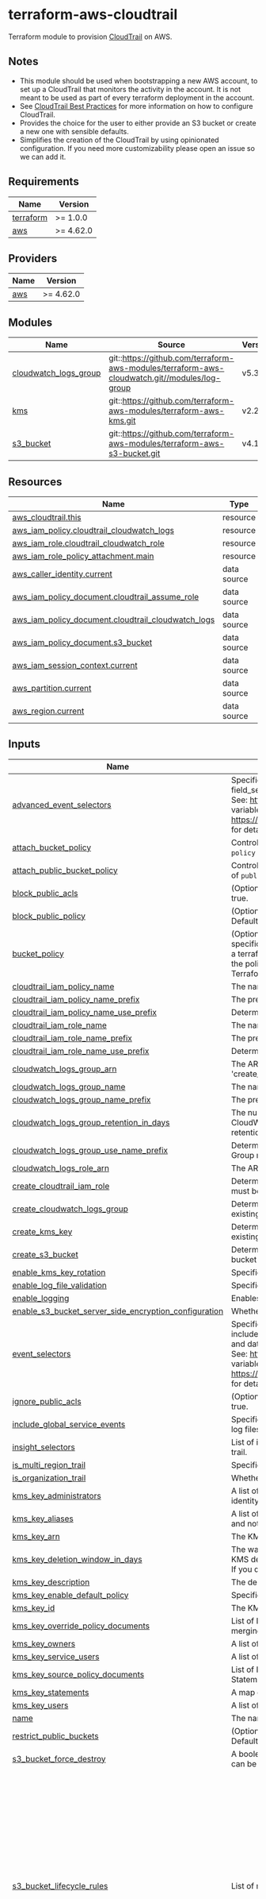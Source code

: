 # terraform-aws-cloudtrail

Terraform module to provision [CloudTrail](https://aws.amazon.com/cloudtrail/) on AWS.

## Notes

* This module should be used when bootstrapping a new AWS account, to set up a CloudTrail that monitors the activity in the account. It is not meant to be used as part of every terraform deployment in the account.
* See [CloudTrail Best Practices](https://aws.amazon.com/blogs/mt/aws-cloudtrail-best-practices/) for more information on how to configure CloudTrail.
* Provides the choice for the user to either provide an S3 bucket or create a new one with sensible defaults.
* Simplifies the creation of the CloudTrail by using opinionated configuration. If you need more customizability please open an issue so we can add it.

<!-- BEGINNING OF PRE-COMMIT-OPENTOFU DOCS HOOK -->
## Requirements

| Name | Version |
|------|---------|
| <a name="requirement_terraform"></a> [terraform](#requirement\_terraform) | >= 1.0.0 |
| <a name="requirement_aws"></a> [aws](#requirement\_aws) | >= 4.62.0 |

## Providers

| Name | Version |
|------|---------|
| <a name="provider_aws"></a> [aws](#provider\_aws) | >= 4.62.0 |

## Modules

| Name | Source | Version |
|------|--------|---------|
| <a name="module_cloudwatch_logs_group"></a> [cloudwatch\_logs\_group](#module\_cloudwatch\_logs\_group) | git::https://github.com/terraform-aws-modules/terraform-aws-cloudwatch.git//modules/log-group | v5.3.1 |
| <a name="module_kms"></a> [kms](#module\_kms) | git::https://github.com/terraform-aws-modules/terraform-aws-kms.git | v2.2.1 |
| <a name="module_s3_bucket"></a> [s3\_bucket](#module\_s3\_bucket) | git::https://github.com/terraform-aws-modules/terraform-aws-s3-bucket.git | v4.1.2 |

## Resources

| Name | Type |
|------|------|
| [aws_cloudtrail.this](https://registry.terraform.io/providers/hashicorp/aws/latest/docs/resources/cloudtrail) | resource |
| [aws_iam_policy.cloudtrail_cloudwatch_logs](https://registry.terraform.io/providers/hashicorp/aws/latest/docs/resources/iam_policy) | resource |
| [aws_iam_role.cloudtrail_cloudwatch_role](https://registry.terraform.io/providers/hashicorp/aws/latest/docs/resources/iam_role) | resource |
| [aws_iam_role_policy_attachment.main](https://registry.terraform.io/providers/hashicorp/aws/latest/docs/resources/iam_role_policy_attachment) | resource |
| [aws_caller_identity.current](https://registry.terraform.io/providers/hashicorp/aws/latest/docs/data-sources/caller_identity) | data source |
| [aws_iam_policy_document.cloudtrail_assume_role](https://registry.terraform.io/providers/hashicorp/aws/latest/docs/data-sources/iam_policy_document) | data source |
| [aws_iam_policy_document.cloudtrail_cloudwatch_logs](https://registry.terraform.io/providers/hashicorp/aws/latest/docs/data-sources/iam_policy_document) | data source |
| [aws_iam_policy_document.s3_bucket](https://registry.terraform.io/providers/hashicorp/aws/latest/docs/data-sources/iam_policy_document) | data source |
| [aws_iam_session_context.current](https://registry.terraform.io/providers/hashicorp/aws/latest/docs/data-sources/iam_session_context) | data source |
| [aws_partition.current](https://registry.terraform.io/providers/hashicorp/aws/latest/docs/data-sources/partition) | data source |
| [aws_region.current](https://registry.terraform.io/providers/hashicorp/aws/latest/docs/data-sources/region) | data source |

## Inputs

| Name | Description | Type | Default | Required |
|------|-------------|------|---------|:--------:|
| <a name="input_advanced_event_selectors"></a> [advanced\_event\_selectors](#input\_advanced\_event\_selectors) | Specifies an advanced event selector for fine-grained event logging. Includes name and field\_selectors.<br>See: https://www.terraform.io/docs/providers/aws/r/cloudtrail.html for details on this variable and https://docs.aws.amazon.com/awscloudtrail/latest/APIReference/API_EventSelector.html for details on the underlying API. | `any` | `[]` | no |
| <a name="input_attach_bucket_policy"></a> [attach\_bucket\_policy](#input\_attach\_bucket\_policy) | Controls if S3 bucket should have bucket policy attached (set to `true` to use value of `policy` as bucket policy) | `bool` | `true` | no |
| <a name="input_attach_public_bucket_policy"></a> [attach\_public\_bucket\_policy](#input\_attach\_public\_bucket\_policy) | Controls if S3 bucket should have public bucket policy attached (set to `true` to use value of `public_policy` as bucket policy) | `bool` | `true` | no |
| <a name="input_block_public_acls"></a> [block\_public\_acls](#input\_block\_public\_acls) | (Optional) Whether Amazon S3 should block public ACLs for this bucket. Defaults to true. | `bool` | `true` | no |
| <a name="input_block_public_policy"></a> [block\_public\_policy](#input\_block\_public\_policy) | (Optional) Whether Amazon S3 should block public bucket policies for this bucket. Defaults to true. | `bool` | `true` | no |
| <a name="input_bucket_policy"></a> [bucket\_policy](#input\_bucket\_policy) | (Optional) A valid bucket policy JSON document. Note that if the policy document is not specific enough (but still valid), Terraform may view the policy as constantly changing in a terraform plan. In this case, please make sure you use the verbose/specific version of the policy. For more information about building AWS IAM policy documents with Terraform, see the AWS IAM Policy Document Guide. | `string` | `null` | no |
| <a name="input_cloudtrail_iam_policy_name"></a> [cloudtrail\_iam\_policy\_name](#input\_cloudtrail\_iam\_policy\_name) | The name of the IAM policy to be created for the CloudTrail to send logs to CloudWatch. | `string` | `""` | no |
| <a name="input_cloudtrail_iam_policy_name_prefix"></a> [cloudtrail\_iam\_policy\_name\_prefix](#input\_cloudtrail\_iam\_policy\_name\_prefix) | The prefix to use for the IAM policy name. | `string` | `""` | no |
| <a name="input_cloudtrail_iam_policy_name_use_prefix"></a> [cloudtrail\_iam\_policy\_name\_use\_prefix](#input\_cloudtrail\_iam\_policy\_name\_use\_prefix) | Determines whether to use the CloudTrail name as a prefix for the IAM policy name. | `bool` | `true` | no |
| <a name="input_cloudtrail_iam_role_name"></a> [cloudtrail\_iam\_role\_name](#input\_cloudtrail\_iam\_role\_name) | The name of the IAM role to be created for the CloudTrail to send logs to CloudWatch. | `string` | `""` | no |
| <a name="input_cloudtrail_iam_role_name_prefix"></a> [cloudtrail\_iam\_role\_name\_prefix](#input\_cloudtrail\_iam\_role\_name\_prefix) | The prefix to use for the IAM role name. | `string` | `""` | no |
| <a name="input_cloudtrail_iam_role_name_use_prefix"></a> [cloudtrail\_iam\_role\_name\_use\_prefix](#input\_cloudtrail\_iam\_role\_name\_use\_prefix) | Determines whether to use the CloudTrail name as a prefix for the IAM role name. | `bool` | `true` | no |
| <a name="input_cloudwatch_logs_group_arn"></a> [cloudwatch\_logs\_group\_arn](#input\_cloudwatch\_logs\_group\_arn) | The ARN of the existing CloudWatch Log Group to be used if 'create\_cloudwatch\_log\_group' is set to false. | `string` | `""` | no |
| <a name="input_cloudwatch_logs_group_name"></a> [cloudwatch\_logs\_group\_name](#input\_cloudwatch\_logs\_group\_name) | The name of the CloudWatch Log Group to which CloudTrail events will be delivered. | `string` | `""` | no |
| <a name="input_cloudwatch_logs_group_name_prefix"></a> [cloudwatch\_logs\_group\_name\_prefix](#input\_cloudwatch\_logs\_group\_name\_prefix) | The prefix to use for the CloudWatch Log Group name. | `string` | `""` | no |
| <a name="input_cloudwatch_logs_group_retention_in_days"></a> [cloudwatch\_logs\_group\_retention\_in\_days](#input\_cloudwatch\_logs\_group\_retention\_in\_days) | The number of days log events are kept in CloudWatch Logs. When an object expires, CloudWatch Logs automatically deletes it. If you don't specify a value, the default retention period is never expire. | `number` | `90` | no |
| <a name="input_cloudwatch_logs_group_use_name_prefix"></a> [cloudwatch\_logs\_group\_use\_name\_prefix](#input\_cloudwatch\_logs\_group\_use\_name\_prefix) | Determines whether to use the CloudTrail name as a prefix for the CloudWatch Log Group name. | `bool` | `true` | no |
| <a name="input_cloudwatch_logs_role_arn"></a> [cloudwatch\_logs\_role\_arn](#input\_cloudwatch\_logs\_role\_arn) | The ARN of the role that the CloudTrail will assume to write to CloudWatch logs. | `string` | `""` | no |
| <a name="input_create_cloudtrail_iam_role"></a> [create\_cloudtrail\_iam\_role](#input\_create\_cloudtrail\_iam\_role) | Determines whether to create an IAM role for the CloudTrail. If not, an existing role name must be provided. | `bool` | `true` | no |
| <a name="input_create_cloudwatch_logs_group"></a> [create\_cloudwatch\_logs\_group](#input\_create\_cloudwatch\_logs\_group) | Determines whether to create a CloudWatch Log Group for CloudTrail logs. If not, an existing log group ARN must be provided. | `bool` | `true` | no |
| <a name="input_create_kms_key"></a> [create\_kms\_key](#input\_create\_kms\_key) | Determines whether to create a KMS key for encrypting CloudTrail logs. If not, an existing key ARN must be provided. | `bool` | `true` | no |
| <a name="input_create_s3_bucket"></a> [create\_s3\_bucket](#input\_create\_s3\_bucket) | Determines whether to create an S3 bucket for storing CloudTrail logs. If not, an existing bucket name must be provided. | `bool` | `true` | no |
| <a name="input_enable_kms_key_rotation"></a> [enable\_kms\_key\_rotation](#input\_enable\_kms\_key\_rotation) | Specifies whether key rotation is enabled. Defaults to `true` | `bool` | `true` | no |
| <a name="input_enable_log_file_validation"></a> [enable\_log\_file\_validation](#input\_enable\_log\_file\_validation) | Specifies whether log file integrity validation is enabled. | `bool` | `true` | no |
| <a name="input_enable_logging"></a> [enable\_logging](#input\_enable\_logging) | Enables logging for the trail. Defaults to true. | `bool` | `true` | no |
| <a name="input_enable_s3_bucket_server_side_encryption_configuration"></a> [enable\_s3\_bucket\_server\_side\_encryption\_configuration](#input\_enable\_s3\_bucket\_server\_side\_encryption\_configuration) | Whether to enable server-side encryption configuration. | `bool` | `true` | no |
| <a name="input_event_selectors"></a> [event\_selectors](#input\_event\_selectors) | Specifies an event selector for enabling data event logging. Fields include include\_management\_events, read\_write\_type, exclude\_management\_event\_sources, and data\_resources.<br>See: https://www.terraform.io/docs/providers/aws/r/cloudtrail.html for details on this variable and https://docs.aws.amazon.com/awscloudtrail/latest/APIReference/API_EventSelector.html for details on the underlying API. | `any` | `[]` | no |
| <a name="input_ignore_public_acls"></a> [ignore\_public\_acls](#input\_ignore\_public\_acls) | (Optional) Whether Amazon S3 should ignore public ACLs for this bucket. Defaults to true. | `bool` | `true` | no |
| <a name="input_include_global_service_events"></a> [include\_global\_service\_events](#input\_include\_global\_service\_events) | Specifies whether the trail is publishing events from global services such as IAM to the log files. | `bool` | `true` | no |
| <a name="input_insight_selectors"></a> [insight\_selectors](#input\_insight\_selectors) | List of insight types, such as ApiCallRateInsight and ApiErrorRateInsight, to log on the trail. | `list(string)` | `[]` | no |
| <a name="input_is_multi_region_trail"></a> [is\_multi\_region\_trail](#input\_is\_multi\_region\_trail) | Specifies whether the trail applies only to the current region or to all regions. | `bool` | `true` | no |
| <a name="input_is_organization_trail"></a> [is\_organization\_trail](#input\_is\_organization\_trail) | Whether the trail is an AWS Organizations trail. Defaults to false. | `bool` | `false` | no |
| <a name="input_kms_key_administrators"></a> [kms\_key\_administrators](#input\_kms\_key\_administrators) | A list of IAM ARNs for [key administrators](https://docs.aws.amazon.com/kms/latest/developerguide/key-policy-default.html#key-policy-default-allow-administrators). If no value is provided, the current caller identity is used to ensure at least one key admin is available | `list(string)` | `[]` | no |
| <a name="input_kms_key_aliases"></a> [kms\_key\_aliases](#input\_kms\_key\_aliases) | A list of aliases to create. Note - due to the use of `toset()`, values must be static strings and not computed values | `list(string)` | `[]` | no |
| <a name="input_kms_key_arn"></a> [kms\_key\_arn](#input\_kms\_key\_arn) | The KMS key ARN to use for encrypting CloudTrail logs. | `string` | `""` | no |
| <a name="input_kms_key_deletion_window_in_days"></a> [kms\_key\_deletion\_window\_in\_days](#input\_kms\_key\_deletion\_window\_in\_days) | The waiting period, specified in number of days. After the waiting period ends, AWS KMS deletes the KMS key. If you specify a value, it must be between `7` and `30`, inclusive. If you do not specify a value, it defaults to `30` | `number` | `null` | no |
| <a name="input_kms_key_description"></a> [kms\_key\_description](#input\_kms\_key\_description) | The description of the key as viewed in AWS console | `string` | `null` | no |
| <a name="input_kms_key_enable_default_policy"></a> [kms\_key\_enable\_default\_policy](#input\_kms\_key\_enable\_default\_policy) | Specifies whether to enable the default key policy. Defaults to `false` | `bool` | `false` | no |
| <a name="input_kms_key_id"></a> [kms\_key\_id](#input\_kms\_key\_id) | The KMS key ID to use for encrypting CloudTrail logs. | `string` | `""` | no |
| <a name="input_kms_key_override_policy_documents"></a> [kms\_key\_override\_policy\_documents](#input\_kms\_key\_override\_policy\_documents) | List of IAM policy documents that are merged together into the exported document. In merging, statements with non-blank `sid`s will override statements with the same `sid` | `list(string)` | `[]` | no |
| <a name="input_kms_key_owners"></a> [kms\_key\_owners](#input\_kms\_key\_owners) | A list of IAM ARNs for those who will have full key permissions (`kms:*`) | `list(string)` | `[]` | no |
| <a name="input_kms_key_service_users"></a> [kms\_key\_service\_users](#input\_kms\_key\_service\_users) | A list of IAM ARNs for [key service users](https://docs.aws.amazon.com/kms/latest/developerguide/key-policy-default.html#key-policy-service-integration) | `list(string)` | `[]` | no |
| <a name="input_kms_key_source_policy_documents"></a> [kms\_key\_source\_policy\_documents](#input\_kms\_key\_source\_policy\_documents) | List of IAM policy documents that are merged together into the exported document. Statements must have unique `sid`s | `list(string)` | `[]` | no |
| <a name="input_kms_key_statements"></a> [kms\_key\_statements](#input\_kms\_key\_statements) | A map of IAM policy [statements](https://registry.terraform.io/providers/hashicorp/aws/latest/docs/data-sources/iam_policy_document#statement) for custom permission usage | `any` | `[]` | no |
| <a name="input_kms_key_users"></a> [kms\_key\_users](#input\_kms\_key\_users) | A list of IAM ARNs for [key users](https://docs.aws.amazon.com/kms/latest/developerguide/key-policy-default.html#key-policy-default-allow-users) | `list(string)` | `[]` | no |
| <a name="input_name"></a> [name](#input\_name) | The name of the CloudTrail. | `string` | n/a | yes |
| <a name="input_restrict_public_buckets"></a> [restrict\_public\_buckets](#input\_restrict\_public\_buckets) | (Optional) Whether Amazon S3 should restrict public bucket policies for this bucket. Defaults to true. | `bool` | `true` | no |
| <a name="input_s3_bucket_force_destroy"></a> [s3\_bucket\_force\_destroy](#input\_s3\_bucket\_force\_destroy) | A boolean that indicates all objects should be deleted from the bucket so that the bucket can be destroyed without error. These objects are not recoverable. | `bool` | `false` | no |
| <a name="input_s3_bucket_lifecycle_rules"></a> [s3\_bucket\_lifecycle\_rules](#input\_s3\_bucket\_lifecycle\_rules) | List of maps containing configuration of object lifecycle management. | `any` | <pre>[<br>  {<br>    "abort_incomplete_multipart_upload_days": 7,<br>    "expiration": {<br>      "days": 365<br>    },<br>    "id": "whatever",<br>    "status": "Enabled",<br>    "transition": [<br>      {<br>        "days": 30,<br>        "storage_class": "STANDARD_IA"<br>      },<br>      {<br>        "days": 60,<br>        "storage_class": "GLACIER"<br>      },<br>      {<br>        "days": 180,<br>        "storage_class": "DEEP_ARCHIVE"<br>      }<br>    ]<br>  }<br>]</pre> | no |
| <a name="input_s3_bucket_name"></a> [s3\_bucket\_name](#input\_s3\_bucket\_name) | The name of the existing S3 bucket to be used if 'create\_s3\_bucket' is set to false. | `string` | `""` | no |
| <a name="input_s3_bucket_name_prefix"></a> [s3\_bucket\_name\_prefix](#input\_s3\_bucket\_name\_prefix) | The prefix to use for the S3 bucket name. | `string` | `""` | no |
| <a name="input_s3_bucket_name_use_prefix"></a> [s3\_bucket\_name\_use\_prefix](#input\_s3\_bucket\_name\_use\_prefix) | Determines whether to use the CloudTrail name as a prefix for the S3 bucket name. | `bool` | `true` | no |
| <a name="input_s3_bucket_server_side_encryption_configuration"></a> [s3\_bucket\_server\_side\_encryption\_configuration](#input\_s3\_bucket\_server\_side\_encryption\_configuration) | Map containing server-side encryption configuration. | `any` | `{}` | no |
| <a name="input_s3_bucket_versioning"></a> [s3\_bucket\_versioning](#input\_s3\_bucket\_versioning) | Map containing versioning configuration. | `map(string)` | <pre>{<br>  "enabled": false,<br>  "mfa_delete": false<br>}</pre> | no |
| <a name="input_s3_key_prefix"></a> [s3\_key\_prefix](#input\_s3\_key\_prefix) | S3 key prefix that follows the name of the bucket designated for log file delivery. | `string` | `"cloudtrail"` | no |
| <a name="input_sns_topic_name"></a> [sns\_topic\_name](#input\_sns\_topic\_name) | Name of the Amazon SNS topic defined for notification of log file delivery. | `string` | `null` | no |
| <a name="input_tags"></a> [tags](#input\_tags) | A map of tags to add to all taggable resources | `map(string)` | `{}` | no |

## Outputs

| Name | Description |
|------|-------------|
| <a name="output_cloudtrail_arn"></a> [cloudtrail\_arn](#output\_cloudtrail\_arn) | ARN of the cloudtrail |
| <a name="output_cloudtrail_home_region"></a> [cloudtrail\_home\_region](#output\_cloudtrail\_home\_region) | The region in which the cloudtrail was created |
| <a name="output_cloudtrail_id"></a> [cloudtrail\_id](#output\_cloudtrail\_id) | The name of the cloudtrail |
| <a name="output_cloudwatch_log_group_arn"></a> [cloudwatch\_log\_group\_arn](#output\_cloudwatch\_log\_group\_arn) | The ARN of the CloudWatch log group. |
| <a name="output_cloudwatch_log_group_name"></a> [cloudwatch\_log\_group\_name](#output\_cloudwatch\_log\_group\_name) | The name of the CloudWatch log group. |
| <a name="output_s3_bucket_arn"></a> [s3\_bucket\_arn](#output\_s3\_bucket\_arn) | The ARN of the bucket. |
| <a name="output_s3_bucket_id"></a> [s3\_bucket\_id](#output\_s3\_bucket\_id) | The name of the bucket. |
| <a name="output_s3_bucket_region"></a> [s3\_bucket\_region](#output\_s3\_bucket\_region) | The AWS region this bucket resides in. |
<!-- END OF PRE-COMMIT-OPENTOFU DOCS HOOK -->

